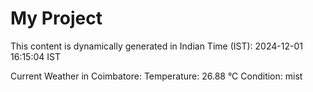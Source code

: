 # My Project

This content is dynamically generated in Indian Time (IST): 2024-12-01 16:15:04 IST


Current Weather in Coimbatore:
Temperature: 26.88 °C
Condition: mist
